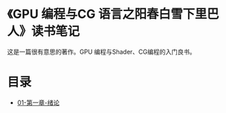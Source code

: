 # 《GPU 编程与CG 语言之阳春白雪下里巴人》读书笔记

这是一篇很有意思的著作。GPU 编程与Shader、CG编程的入门良书。

# 目录

- [01-第一章-绪论](https://github.com/QianMo/Game-Develop-Notes/tree/master/%E3%80%8AGPU%20%E7%BC%96%E7%A8%8B%E4%B8%8ECG%20%E8%AF%AD%E8%A8%80%E4%B9%8B%E9%98%B3%E6%98%A5%E7%99%BD%E9%9B%AA%E4%B8%8B%E9%87%8C%E5%B7%B4%E4%BA%BA%E3%80%8B%E8%AF%BB%E4%B9%A6%E7%AC%94%E8%AE%B0/01-%E7%AC%AC%E4%B8%80%E7%AB%A0-%E7%BB%AA%E8%AE%BA)
